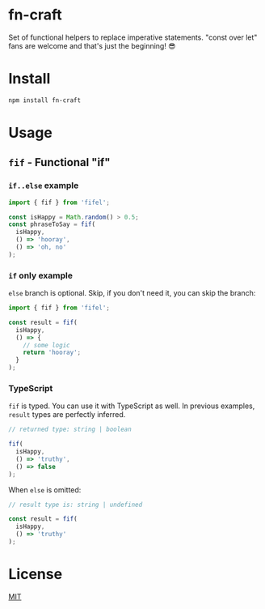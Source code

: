 # fn-craft
Set of functional helpers to replace imperative statements. "const over let" fans are welcome and that's just the beginning! 😎

# Install

```sh
npm install fn-craft
```

# Usage

## `fif` - Functional "if"

### `if..else` example

```js
import { fif } from 'fifel';

const isHappy = Math.random() > 0.5;
const phraseToSay = fif(
  isHappy,
  () => 'hooray',
  () => 'oh, no'
);
```

### `if` only example

`else` branch is optional. Skip, if you don't need it, you can skip the branch:

```js
import { fif } from 'fifel';

const result = fif(
  isHappy,
  () => {
    // some logic
    return 'hooray';
  }
);
```

### TypeScript
`fif` is typed. You can use it with TypeScript as well.
In previous examples, `result` types are perfectly inferred.

```ts
// returned type: string | boolean

fif(
  isHappy,
  () => 'truthy',
  () => false
);
```

When `else` is omitted:
```ts
// result type is: string | undefined

const result = fif(
  isHappy,
  () => 'truthy'
);
```

# License
[MIT](LICENSE)

